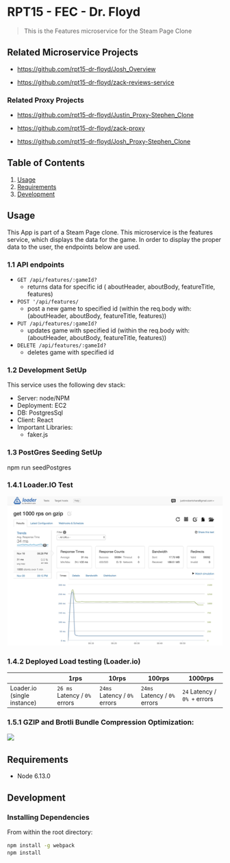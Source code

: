 # RPT15 - FEC - Dr. Floyd

> This is the Features microservice for the Steam Page Clone

## Related Microservice Projects

- https://github.com/rpt15-dr-floyd/Josh_Overview

- https://github.com/rpt15-dr-floyd/zack-reviews-service
### Related Proxy Projects
- https://github.com/rpt15-dr-floyd/Justin_Proxy-Stephen_Clone

- https://github.com/rpt15-dr-floyd/zack-proxy

- https://github.com/rpt15-dr-floyd/Josh_Proxy-Stephen_Clone

## Table of Contents

1. [Usage](#Usage)
1. [Requirements](#requirements)
1. [Development](#development)

## Usage


This App is part of a Steam Page clone.
This microservice is the features service, which displays the data for the game.
In order to display the proper data to the user, the endpoints below are used.

### 1.1 API endpoints

- `GET /api/features/:gameId?`
  - returns data for specific id ( aboutHeader, aboutBody, featureTitle, features)
- `POST '/api/features/`
  - post a new game to specified id (within the req.body with: (aboutHeader, aboutBody, featureTitle, features))
- `PUT /api/features/:gameId?`
  - updates game with specified id (within the req.body with: (aboutHeader, aboutBody, featureTitle, features))
- `DELETE /api/features/:gameId?`
  - deletes game with specified id

### 1.2 Development SetUp
This service uses the following dev stack: 
* Server: node/NPM
* Deployment: EC2
* DB: PostgresSql
* Client: React
* Important Libraries:
  * faker.js

### 1.3 PostGres Seeding SetUp
npm run seedPostgres

### 1.4.1 Loader.IO Test

![](1000rpsMS.jpg)

### 1.4.2 Deployed Load testing (Loader.io)



|                             | 1rps                      | 10rps                     | 100rps                     | 1000rps                       |
|-----------------------------|---------------------------|---------------------------|----------------------------|-------------------------------|
| Loader.io (single instance) | `26 ms` Latency / `0%` errors | `24ms` Latency / `0%` errors | `24ms` Latency / `0%` errors | `24` Latency / `0% +` errors |

### 1.5.1 GZIP and Brotli Bundle Compression Optimization:

![](BrotliGzip.jpg)



## Requirements

- Node 6.13.0

## Development

### Installing Dependencies

From within the root directory:

```sh
npm install -g webpack
npm install
```


